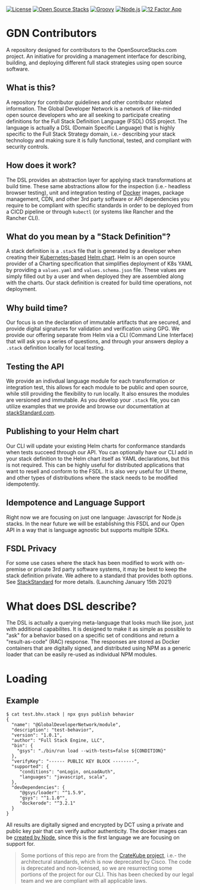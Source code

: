 [![License](http://img.shields.io/badge/license-affero%20gpl%203.0-yellow)](https://choosealicense.com/licenses/agpl-3.0/)
[![Open Source Stacks](https://img.shields.io/badge/Open%20Source%20Stacks-blue)](https://www.opensourcestacks.com)
[![Groovy](https://img.shields.io/badge/language-Groovy-green)](https://github.com/apache/groovy)
[![Node.js](https://img.shields.io/badge/language-NodeJS-green)](https://npmjs.com)
[![12 Factor App](https://img.shields.io/badge/app-12--factor-yellow)](https://12factor.net/)


# GDN Contributors
A repository designed for contributors to the OpenSourceStacks.com project.  An initiative for providing a management interface for describing, building, and deploying different full stack strategies using open source software.

## What is this?
A repository for contributor guidelines and other contributor related information.  The Global Developer Network is a network of like-minded open source developers who are all seeking to participate creating definitions for the Full Stack Definition Language (FSDL) OSS project.  The language is actually a DSL (Domain Specific Language) that is highly specific to the Full Stack Strategy domain, i.e.- describing your stack technology and making sure it is fully functional, tested, and compliant with security controls. 

## How does it work?
The DSL provides an abstraction layer for applying stack transformations at build time. These same abstractions allow for the inspection (i.e.- headless browser testing), unit and integration testing of [Docker](https://hub.docker.com/) images, package management, CDN, and other 3rd party software or API dependencies you require to be compliant with specific standards in order to be deployed from a CICD pipeline or through `kubectl` (or systems like Rancher and the Rancher CLI).

## What do you mean by a "Stack Definition"?
A stack definition is a `.stack` file that is generated by a developer when creating their [Kubernetes-based](https://kubernetes.io/docs/home/) [Helm chart](https://helm.sh/docs/topics/charts/).  Helm is an open source provider of a Charting specification that simplifies deployment of K8s YAML by providing a `values.yaml` and `values.schema.json` file.  These values are simply filled out by a user and when deployed they are assembled along with the charts.  Our stack definition is created for build time operations, not deployment.  

## Why build time?
Our focus is on the declaration of immutable artifacts that are secured, and provide digital signatures for validation and verification using GPG.  We provide our offering separate from Helm via a CLI (Command Line Interface) that will ask you a series of questions, and through your answers deploy a `.stack` definition locally for local testing.  

## Testing the API
We provide an indivdual language module for each transformation or integration test, this allows for each module to be public and open source, while still providing the flexibility to run locally.  It also ensures the modules are versioned and immutable.  As you develop your `.stack` file, you can utilize examples that we provide and browse our documentation at [stackStandard.com](https://stackstandard.com).  

## Publishing to your Helm chart
Our CLI will update your existing Helm charts for conformance standards when tests succeed through our API.  You can optionally have our CLI add in your stack definition to the Helm chart itself as YAML declarations, but this is not required.  This can be highly useful for distributed applications that want to resell and conform to the FSDL.  It is also very useful for UI theme, and other types of distributions where the stack needs to be modified idempotently.  

## Idempotence and Language Support
Right now we are focusing on just one language: Javascript for Node.js stacks.  In the near future we will be establishing this FSDL and our Open API in a way that is language agnostic but supports multiple SDKs.

## FSDL Privacy
For some use cases where the stack has been modified to work with on-premise or private 3rd party software systems, it may be best to keep the stack definition private.  We adhere to a standard that provides both options.  See [StackStandard](https://stackstandard.com) for more details.  (Launching January 15th 2021)

# What does DSL describe?
The DSL is actually a querying meta-language that looks much like json, just with additional capabilites.  It is designed to make it as simple as possible to "ask" for a behavior based on a specific set of conditions and return a "result-as-code" (RAC) response.  The responses are stored as Docker containers that are digitally signed, and distributed using NPM as a generic loader that can be easily re-used as individual NPM modules. 

# Loading

## Example
```
$ cat test.bhv.stack | npx gsys publish behavior 
{
  "name": "@GlobalDeveloperNetwork/module",
  "description": "test-behavior",
  "version": "1.0.1",
  "author": "Full Stack Engine, LLC",
  "bin": {
    "gsys": "./bin/run load --with-tests=false ${CONDITION}"
  },
  "verifyKey": "------ PUBLIC KEY BLOCK --------",
  "supported": {
     "conditions": "onLogin, onLoadAuth",
     "languages": "javascript, scala",
  },
  "devDependencies": {
     "@gsys/loader": "^1.5.9",
     "gsys": "^1.1.0"",
     "dockerode": "^3.2.1"
  }
}
```

All results are digitally signed and encrypted by DCT using a private and public key pair that can verify author authenticity.
The docker images can be [created by Node](https://www.npmjs.com/package/dockerode), since this is the first language we are focusing on support for.

> Some portions of this repo are from the [CrateKube project](https://github.com/cratekube/cratekube), i.e.- the architectural standards, which is now deprecated by Cisco.  The code is deprecated and non-licensed, so we are resurrecting some portions of the project for our CLI.  This has been checked by our legal team and we are compliant with all applicable laws.
